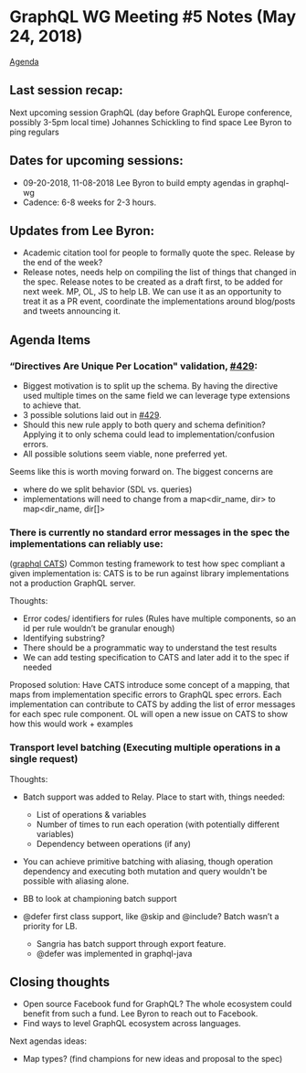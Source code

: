 # GraphQL WG Meeting #5 Notes (May 24, 2018)

[Agenda](../agendas/2018-05-24.md)

## Last session recap:
Next upcoming session GraphQL (day before GraphQL Europe conference, possibly 3-5pm local time)
Johannes Schickling to find space Lee Byron to ping regulars

## Dates for upcoming sessions: 
  - 09-20-2018, 11-08-2018 Lee Byron to build empty agendas in graphql-wg
  - Cadence:  6-8 weeks for 2-3 hours.

## Updates from Lee Byron:
- Academic citation tool for people to formally quote the spec. Release by the end of the week?
- Release notes, needs help on compiling the list of things that changed in the spec. Release notes to be created as a draft first, to be added for next week. MP, OL, JS to help LB. We can use it as an opportunity to treat it as a PR event, coordinate the implementations around blog/posts and tweets announcing it.

## Agenda Items

### “Directives Are Unique Per Location" validation, [#429](https://github.com/facebook/graphql/issues/429):
 - Biggest motivation is to split up the schema. By having the directive used multiple times on the same field we can leverage type extensions to achieve that.
 - 3 possible solutions laid out in [#429](https://github.com/facebook/graphql/issues/429). 
 - Should this new rule apply to both query and schema definition? Applying it to only schema could lead to implementation/confusion errors.
 - All possible solutions seem viable, none preferred yet.
 
Seems like this is worth moving forward on. The biggest concerns are 
 - where do we split behavior (SDL vs. queries) 
 - implementations will need to change from a map<dir_name, dir> to map<dir_name, dir[]> 

### There is currently no standard error messages in the spec the implementations can reliably use:

([graphql CATS](https://github.com/graphql-cats/graphql-cats)) Common testing framework to test how spec compliant a given implementation is:
CATS is to be run against library implementations not a production GraphQL server.

Thoughts:
 - Error codes/ identifiers for rules (Rules have multiple components, so an id per rule wouldn’t be granular enough)
 - Identifying substring?
 - There should be a programmatic way to understand the test results
 - We can add testing specification to CATS and later add it to the spec if needed

Proposed solution: 
Have CATS introduce some concept of a mapping, that maps from implementation specific errors to GraphQL spec errors.  Each implementation can contribute to CATS by adding the list of error messages for each spec rule component. OL will open a new issue on CATS to show how this would work + examples

### Transport level batching (Executing multiple operations in a single request)

Thoughts:
 - Batch support was added to Relay. Place to start with, things needed:
    - List of operations & variables
    - Number of times to run each operation (with potentially different variables)
    - Dependency between operations (if any)
 - You can achieve primitive batching with aliasing, though operation dependency and executing both mutation and query wouldn't be possible with aliasing alone.
 - BB to look at championing batch support
    
 - @defer first class support, like @skip and @include? Batch wasn’t a priority for LB.
   - Sangria has batch support through export feature.
   - @defer was implemented in graphql-java
    
## Closing thoughts

- Open source Facebook fund for GraphQL? The whole ecosystem could benefit from such a fund. Lee Byron to reach out to Facebook.
- Find ways to level GraphQL ecosystem across languages. 

Next agendas ideas:
  - Map types? (find champions for new ideas and proposal to the spec)

